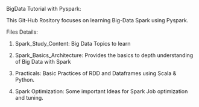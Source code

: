 BigData Tutorial with Pyspark:

This Git-Hub Rository focuses on learning Big-Data Spark using Pyspark.

Files Details:

1) Spark_Study_Content: Big Data Topics to learn

2) Spark_Basics_Architecture: Provides the basics to depth understanding of Big Data with Spark

3) Practicals: Basic Practices of RDD and Dataframes using Scala & Python.

4) Spark Optimization: Some important Ideas for Spark Job optimization and tuning.


